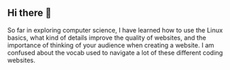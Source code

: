 ## Hi there 👋

So far in exploring computer science, I have learned how to use the Linux basics, what kind of details improve the quality of websites, and the importance of thinking of your audience when creating a website. I am confused about the vocab used to navigate a lot of these different coding websites.

<!--
**beatricecrick/beatricecrick** is a ✨ _special_ ✨ repository because its `README.md` (this file) appears on your GitHub profile.

Here are some ideas to get you started:

- 🔭 I’m currently working on ...
- 🌱 I’m currently learning ...
- 👯 I’m looking to collaborate on ...
- 🤔 I’m looking for help with ...
- 💬 Ask me about ...
- 📫 How to reach me: ...
- 😄 Pronouns: ...
- ⚡ Fun fact: ...
-->
